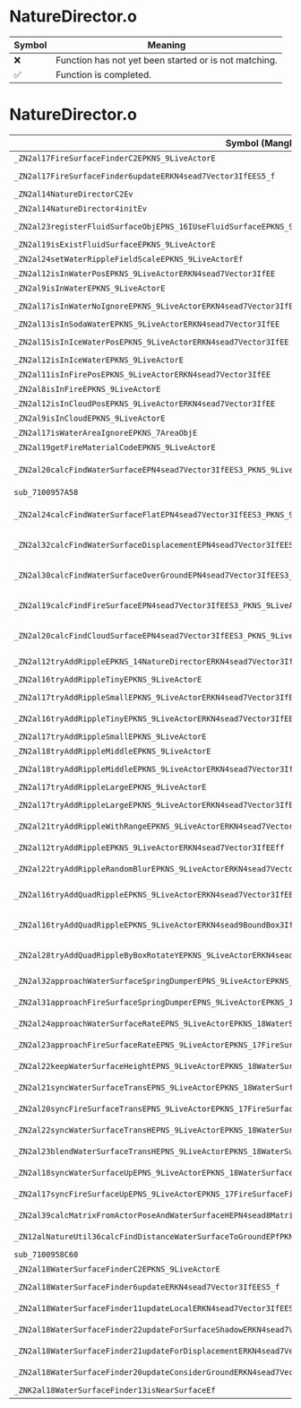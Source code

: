 # NatureDirector.o
| Symbol | Meaning 
| ------------- | ------------- 
| :x: | Function has not yet been started or is not matching. 
| :white_check_mark: | Function is completed. 


# NatureDirector.o
| Symbol (Mangled) | Symbol (Demangled) | Decompiled? |
| ------------- |  ------------- | ------------- |
| `_ZN2al17FireSurfaceFinderC2EPKNS_9LiveActorE` | `al::FireSurfaceFinder::FireSurfaceFinder(al::LiveActor const*)` | :x: |
| `_ZN2al17FireSurfaceFinder6updateERKN4sead7Vector3IfEES5_f` | `al::FireSurfaceFinder::update(sead::Vector3<float> const&,sead::Vector3<float> const&,float)` | :x: |
| `_ZN2al14NatureDirectorC2Ev` | `al::NatureDirector::NatureDirector(void)` | :x: |
| `_ZN2al14NatureDirector4initEv` | `al::NatureDirector::init(void)` | :x: |
| `_ZN2al23registerFluidSurfaceObjEPNS_16IUseFluidSurfaceEPKNS_9LiveActorE` | `al::registerFluidSurfaceObj(al::IUseFluidSurface *,al::LiveActor const*)` | :x: |
| `_ZN2al19isExistFluidSurfaceEPKNS_9LiveActorE` | `al::isExistFluidSurface(al::LiveActor const*)` | :x: |
| `_ZN2al24setWaterRippleFieldScaleEPKNS_9LiveActorEf` | `al::setWaterRippleFieldScale(al::LiveActor const*,float)` | :x: |
| `_ZN2al12isInWaterPosEPKNS_9LiveActorERKN4sead7Vector3IfEE` | `al::isInWaterPos(al::LiveActor const*,sead::Vector3<float> const&)` | :x: |
| `_ZN2al9isInWaterEPKNS_9LiveActorE` | `al::isInWater(al::LiveActor const*)` | :x: |
| `_ZN2al17isInWaterNoIgnoreEPKNS_9LiveActorERKN4sead7Vector3IfEE` | `al::isInWaterNoIgnore(al::LiveActor const*,sead::Vector3<float> const&)` | :x: |
| `_ZN2al13isInSodaWaterEPKNS_9LiveActorERKN4sead7Vector3IfEE` | `al::isInSodaWater(al::LiveActor const*,sead::Vector3<float> const&)` | :x: |
| `_ZN2al15isInIceWaterPosEPKNS_9LiveActorERKN4sead7Vector3IfEE` | `al::isInIceWaterPos(al::LiveActor const*,sead::Vector3<float> const&)` | :x: |
| `_ZN2al12isInIceWaterEPKNS_9LiveActorE` | `al::isInIceWater(al::LiveActor const*)` | :x: |
| `_ZN2al11isInFirePosEPKNS_9LiveActorERKN4sead7Vector3IfEE` | `al::isInFirePos(al::LiveActor const*,sead::Vector3<float> const&)` | :x: |
| `_ZN2al8isInFireEPKNS_9LiveActorE` | `al::isInFire(al::LiveActor const*)` | :x: |
| `_ZN2al12isInCloudPosEPKNS_9LiveActorERKN4sead7Vector3IfEE` | `al::isInCloudPos(al::LiveActor const*,sead::Vector3<float> const&)` | :x: |
| `_ZN2al9isInCloudEPKNS_9LiveActorE` | `al::isInCloud(al::LiveActor const*)` | :x: |
| `_ZN2al17isWaterAreaIgnoreEPKNS_7AreaObjE` | `al::isWaterAreaIgnore(al::AreaObj const*)` | :x: |
| `_ZN2al19getFireMaterialCodeEPKNS_9LiveActorE` | `al::getFireMaterialCode(al::LiveActor const*)` | :x: |
| `_ZN2al20calcFindWaterSurfaceEPN4sead7Vector3IfEES3_PKNS_9LiveActorERKS2_S8_f` | `al::calcFindWaterSurface(sead::Vector3<float> *,sead::Vector3<float> *,al::LiveActor const*,sead::Vector3<float> const&,sead::Vector3<float> const&,float)` | :x: |
| `sub_7100957A58` | `` | :x: |
| `_ZN2al24calcFindWaterSurfaceFlatEPN4sead7Vector3IfEES3_PKNS_9LiveActorERKS2_S8_f` | `al::calcFindWaterSurfaceFlat(sead::Vector3<float> *,sead::Vector3<float> *,al::LiveActor const*,sead::Vector3<float> const&,sead::Vector3<float> const&,float)` | :x: |
| `_ZN2al32calcFindWaterSurfaceDisplacementEPN4sead7Vector3IfEES3_PKNS_9LiveActorERKS2_S8_f` | `al::calcFindWaterSurfaceDisplacement(sead::Vector3<float> *,sead::Vector3<float> *,al::LiveActor const*,sead::Vector3<float> const&,sead::Vector3<float> const&,float)` | :x: |
| `_ZN2al30calcFindWaterSurfaceOverGroundEPN4sead7Vector3IfEES3_PKNS_9LiveActorERKS2_S8_f` | `al::calcFindWaterSurfaceOverGround(sead::Vector3<float> *,sead::Vector3<float> *,al::LiveActor const*,sead::Vector3<float> const&,sead::Vector3<float> const&,float)` | :x: |
| `_ZN2al19calcFindFireSurfaceEPN4sead7Vector3IfEES3_PKNS_9LiveActorERKS2_S8_f` | `al::calcFindFireSurface(sead::Vector3<float> *,sead::Vector3<float> *,al::LiveActor const*,sead::Vector3<float> const&,sead::Vector3<float> const&,float)` | :x: |
| `_ZN2al20calcFindCloudSurfaceEPN4sead7Vector3IfEES3_PKNS_9LiveActorERKS2_S8_f` | `al::calcFindCloudSurface(sead::Vector3<float> *,sead::Vector3<float> *,al::LiveActor const*,sead::Vector3<float> const&,sead::Vector3<float> const&,float)` | :x: |
| `_ZN2al12tryAddRippleEPKNS_14NatureDirectorERKN4sead7Vector3IfEEff` | `al::tryAddRipple(al::NatureDirector const*,sead::Vector3<float> const&,float,float)` | :x: |
| `_ZN2al16tryAddRippleTinyEPKNS_9LiveActorE` | `al::tryAddRippleTiny(al::LiveActor const*)` | :x: |
| `_ZN2al17tryAddRippleSmallEPKNS_9LiveActorERKN4sead7Vector3IfEE` | `al::tryAddRippleSmall(al::LiveActor const*,sead::Vector3<float> const&)` | :x: |
| `_ZN2al16tryAddRippleTinyEPKNS_9LiveActorERKN4sead7Vector3IfEE` | `al::tryAddRippleTiny(al::LiveActor const*,sead::Vector3<float> const&)` | :x: |
| `_ZN2al17tryAddRippleSmallEPKNS_9LiveActorE` | `al::tryAddRippleSmall(al::LiveActor const*)` | :x: |
| `_ZN2al18tryAddRippleMiddleEPKNS_9LiveActorE` | `al::tryAddRippleMiddle(al::LiveActor const*)` | :x: |
| `_ZN2al18tryAddRippleMiddleEPKNS_9LiveActorERKN4sead7Vector3IfEE` | `al::tryAddRippleMiddle(al::LiveActor const*,sead::Vector3<float> const&)` | :x: |
| `_ZN2al17tryAddRippleLargeEPKNS_9LiveActorE` | `al::tryAddRippleLarge(al::LiveActor const*)` | :x: |
| `_ZN2al17tryAddRippleLargeEPKNS_9LiveActorERKN4sead7Vector3IfEE` | `al::tryAddRippleLarge(al::LiveActor const*,sead::Vector3<float> const&)` | :x: |
| `_ZN2al21tryAddRippleWithRangeEPKNS_9LiveActorERKN4sead7Vector3IfEEffff` | `al::tryAddRippleWithRange(al::LiveActor const*,sead::Vector3<float> const&,float,float,float,float)` | :x: |
| `_ZN2al12tryAddRippleEPKNS_9LiveActorERKN4sead7Vector3IfEEff` | `al::tryAddRipple(al::LiveActor const*,sead::Vector3<float> const&,float,float)` | :x: |
| `_ZN2al22tryAddRippleRandomBlurEPKNS_9LiveActorERKN4sead7Vector3IfEEfff` | `al::tryAddRippleRandomBlur(al::LiveActor const*,sead::Vector3<float> const&,float,float,float)` | :x: |
| `_ZN2al16tryAddQuadRippleEPKNS_9LiveActorERKN4sead7Vector3IfEES7_S7_S7_f` | `al::tryAddQuadRipple(al::LiveActor const*,sead::Vector3<float> const&,sead::Vector3<float> const&,sead::Vector3<float> const&,sead::Vector3<float> const&,float)` | :x: |
| `_ZN2al16tryAddQuadRippleEPKNS_9LiveActorERKN4sead9BoundBox3IfEERKNS3_7Vector3IfEERKNS3_4QuatIfEEff` | `al::tryAddQuadRipple(al::LiveActor const*,sead::BoundBox3<float> const&,sead::Vector3<float> const&,sead::Quat<float> const&,float,float)` | :x: |
| `_ZN2al28tryAddQuadRippleByBoxRotateYEPKNS_9LiveActorERKN4sead9BoundBox3IfEERKNS3_7Vector3IfEEfff` | `al::tryAddQuadRippleByBoxRotateY(al::LiveActor const*,sead::BoundBox3<float> const&,sead::Vector3<float> const&,float,float,float)` | :x: |
| `_ZN2al32approachWaterSurfaceSpringDumperEPNS_9LiveActorEPKNS_18WaterSurfaceFinderEfffff` | `al::approachWaterSurfaceSpringDumper(al::LiveActor *,al::WaterSurfaceFinder const*,float,float,float,float,float)` | :x: |
| `_ZN2al31approachFireSurfaceSpringDumperEPNS_9LiveActorEPKNS_17FireSurfaceFinderEfffff` | `al::approachFireSurfaceSpringDumper(al::LiveActor *,al::FireSurfaceFinder const*,float,float,float,float,float)` | :x: |
| `_ZN2al24approachWaterSurfaceRateEPNS_9LiveActorEPKNS_18WaterSurfaceFinderEfff` | `al::approachWaterSurfaceRate(al::LiveActor *,al::WaterSurfaceFinder const*,float,float,float)` | :x: |
| `_ZN2al23approachFireSurfaceRateEPNS_9LiveActorEPKNS_17FireSurfaceFinderEfff` | `al::approachFireSurfaceRate(al::LiveActor *,al::FireSurfaceFinder const*,float,float,float)` | :x: |
| `_ZN2al22keepWaterSurfaceHeightEPNS_9LiveActorEPKNS_18WaterSurfaceFinderEf` | `al::keepWaterSurfaceHeight(al::LiveActor *,al::WaterSurfaceFinder const*,float)` | :x: |
| `_ZN2al21syncWaterSurfaceTransEPNS_9LiveActorEPKNS_18WaterSurfaceFinderE` | `al::syncWaterSurfaceTrans(al::LiveActor *,al::WaterSurfaceFinder const*)` | :x: |
| `_ZN2al20syncFireSurfaceTransEPNS_9LiveActorEPKNS_17FireSurfaceFinderE` | `al::syncFireSurfaceTrans(al::LiveActor *,al::FireSurfaceFinder const*)` | :x: |
| `_ZN2al22syncWaterSurfaceTransHEPNS_9LiveActorEPKNS_18WaterSurfaceFinderE` | `al::syncWaterSurfaceTransH(al::LiveActor *,al::WaterSurfaceFinder const*)` | :x: |
| `_ZN2al23blendWaterSurfaceTransHEPNS_9LiveActorEPKNS_18WaterSurfaceFinderEf` | `al::blendWaterSurfaceTransH(al::LiveActor *,al::WaterSurfaceFinder const*,float)` | :x: |
| `_ZN2al18syncWaterSurfaceUpEPNS_9LiveActorEPKNS_18WaterSurfaceFinderEf` | `al::syncWaterSurfaceUp(al::LiveActor *,al::WaterSurfaceFinder const*,float)` | :x: |
| `_ZN2al17syncFireSurfaceUpEPNS_9LiveActorEPKNS_17FireSurfaceFinderEf` | `al::syncFireSurfaceUp(al::LiveActor *,al::FireSurfaceFinder const*,float)` | :x: |
| `_ZN2al39calcMatrixFromActorPoseAndWaterSurfaceHEPN4sead8Matrix34IfEEPKNS_18WaterSurfaceFinderEPKNS_9LiveActorE` | `al::calcMatrixFromActorPoseAndWaterSurfaceH(sead::Matrix34<float> *,al::WaterSurfaceFinder const*,al::LiveActor const*)` | :x: |
| `_ZN12alNatureUtil36calcFindDistanceWaterSurfaceToGroundEPfPKN2al9LiveActorERKN4sead7Vector3IfEEf` | `alNatureUtil::calcFindDistanceWaterSurfaceToGround(float *,al::LiveActor const*,sead::Vector3<float> const&,float)` | :x: |
| `sub_7100958C60` | `` | :x: |
| `_ZN2al18WaterSurfaceFinderC2EPKNS_9LiveActorE` | `al::WaterSurfaceFinder::WaterSurfaceFinder(al::LiveActor const*)` | :x: |
| `_ZN2al18WaterSurfaceFinder6updateERKN4sead7Vector3IfEES5_f` | `al::WaterSurfaceFinder::update(sead::Vector3<float> const&,sead::Vector3<float> const&,float)` | :x: |
| `_ZN2al18WaterSurfaceFinder11updateLocalERKN4sead7Vector3IfEES5_fbbb` | `al::WaterSurfaceFinder::updateLocal(sead::Vector3<float> const&,sead::Vector3<float> const&,float,bool,bool,bool)` | :x: |
| `_ZN2al18WaterSurfaceFinder22updateForSurfaceShadowERKN4sead7Vector3IfEES5_f` | `al::WaterSurfaceFinder::updateForSurfaceShadow(sead::Vector3<float> const&,sead::Vector3<float> const&,float)` | :x: |
| `_ZN2al18WaterSurfaceFinder21updateForDisplacementERKN4sead7Vector3IfEES5_f` | `al::WaterSurfaceFinder::updateForDisplacement(sead::Vector3<float> const&,sead::Vector3<float> const&,float)` | :x: |
| `_ZN2al18WaterSurfaceFinder20updateConsiderGroundERKN4sead7Vector3IfEES5_f` | `al::WaterSurfaceFinder::updateConsiderGround(sead::Vector3<float> const&,sead::Vector3<float> const&,float)` | :x: |
| `_ZNK2al18WaterSurfaceFinder13isNearSurfaceEf` | `al::WaterSurfaceFinder::isNearSurface(float)const` | :x: |
